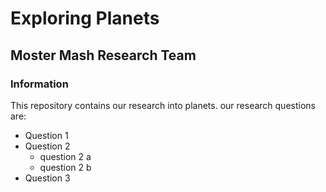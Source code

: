 # Exploring Planets 

## Moster Mash Research Team

### Information

This repository contains our research into planets. our research questions are:
* Question 1
* Question 2 
   - question 2 a
   - question 2 b 
* Question 3 
